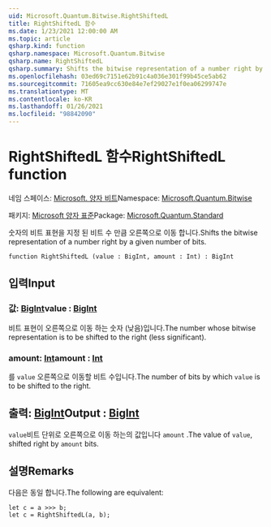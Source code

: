 ```yaml
---
uid: Microsoft.Quantum.Bitwise.RightShiftedL
title: RightShiftedL 함수
ms.date: 1/23/2021 12:00:00 AM
ms.topic: article
qsharp.kind: function
qsharp.namespace: Microsoft.Quantum.Bitwise
qsharp.name: RightShiftedL
qsharp.summary: Shifts the bitwise representation of a number right by a given number of bits.
ms.openlocfilehash: 03ed69c7151e62b91c4a036e301f99b45ce5ab62
ms.sourcegitcommit: 71605ea9cc630e84e7ef29027e1f0ea06299747e
ms.translationtype: MT
ms.contentlocale: ko-KR
ms.lasthandoff: 01/26/2021
ms.locfileid: "98842090"
---
```

# <a name="rightshiftedl-function"></a><span data-ttu-id="ede70-102">RightShiftedL 함수</span><span class="sxs-lookup"><span data-stu-id="ede70-102">RightShiftedL function</span></span>

<span data-ttu-id="ede70-103">네임 스페이스: [Microsoft. 양자 비트](xref:Microsoft.Quantum.Bitwise)</span><span class="sxs-lookup"><span data-stu-id="ede70-103">Namespace: [Microsoft.Quantum.Bitwise](xref:Microsoft.Quantum.Bitwise)</span></span>

<span data-ttu-id="ede70-104">패키지: [Microsoft 양자 표준](https://nuget.org/packages/Microsoft.Quantum.Standard)</span><span class="sxs-lookup"><span data-stu-id="ede70-104">Package: [Microsoft.Quantum.Standard](https://nuget.org/packages/Microsoft.Quantum.Standard)</span></span>


<span data-ttu-id="ede70-105">숫자의 비트 표현을 지정 된 비트 수 만큼 오른쪽으로 이동 합니다.</span><span class="sxs-lookup"><span data-stu-id="ede70-105">Shifts the bitwise representation of a number right by a given number of bits.</span></span>

```qsharp
function RightShiftedL (value : BigInt, amount : Int) : BigInt
```


## <a name="input"></a><span data-ttu-id="ede70-106">입력</span><span class="sxs-lookup"><span data-stu-id="ede70-106">Input</span></span>

### <a name="value--bigint"></a><span data-ttu-id="ede70-107">값: [BigInt](xref:microsoft.quantum.lang-ref.bigint)</span><span class="sxs-lookup"><span data-stu-id="ede70-107">value : [BigInt](xref:microsoft.quantum.lang-ref.bigint)</span></span>

<span data-ttu-id="ede70-108">비트 표현이 오른쪽으로 이동 하는 숫자 (낮음)입니다.</span><span class="sxs-lookup"><span data-stu-id="ede70-108">The number whose bitwise representation is to be shifted to the right (less significant).</span></span>


### <a name="amount--int"></a><span data-ttu-id="ede70-109">amount: [Int](xref:microsoft.quantum.lang-ref.int)</span><span class="sxs-lookup"><span data-stu-id="ede70-109">amount : [Int](xref:microsoft.quantum.lang-ref.int)</span></span>

<span data-ttu-id="ede70-110">를 `value` 오른쪽으로 이동할 비트 수입니다.</span><span class="sxs-lookup"><span data-stu-id="ede70-110">The number of bits by which `value` is to be shifted to the right.</span></span>



## <a name="output--bigint"></a><span data-ttu-id="ede70-111">출력: [BigInt](xref:microsoft.quantum.lang-ref.bigint)</span><span class="sxs-lookup"><span data-stu-id="ede70-111">Output : [BigInt](xref:microsoft.quantum.lang-ref.bigint)</span></span>

<span data-ttu-id="ede70-112">`value`비트 단위로 오른쪽으로 이동 하는의 값입니다 `amount` .</span><span class="sxs-lookup"><span data-stu-id="ede70-112">The value of `value`, shifted right by `amount` bits.</span></span>

## <a name="remarks"></a><span data-ttu-id="ede70-113">설명</span><span class="sxs-lookup"><span data-stu-id="ede70-113">Remarks</span></span>

<span data-ttu-id="ede70-114">다음은 동일 합니다.</span><span class="sxs-lookup"><span data-stu-id="ede70-114">The following are equivalent:</span></span>

```qsharp
let c = a >>> b;
let c = RightShiftedL(a, b);
```